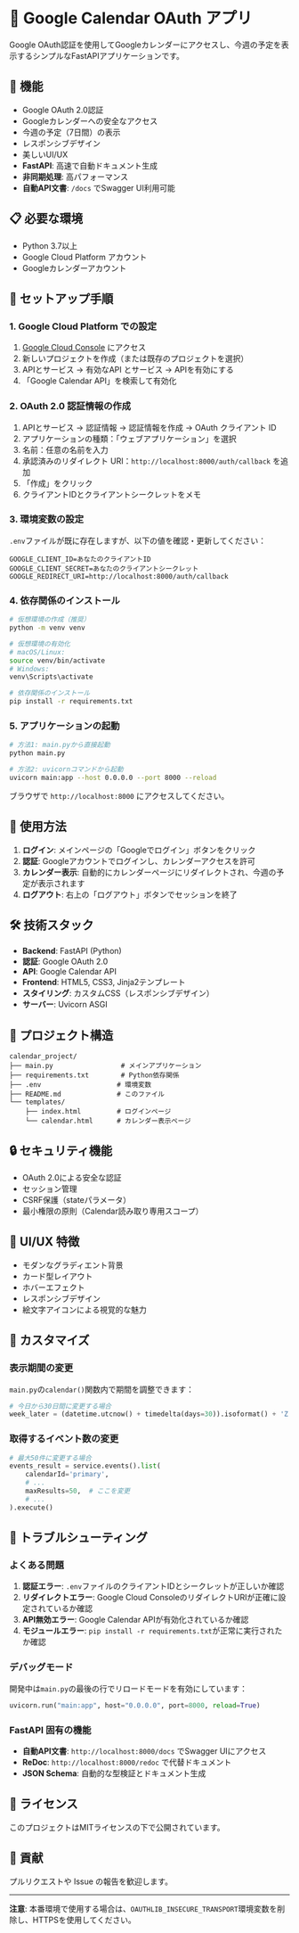 # 📅 Google Calendar OAuth アプリ

Google OAuth認証を使用してGoogleカレンダーにアクセスし、今週の予定を表示するシンプルなFastAPIアプリケーションです。

## 🚀 機能

- Google OAuth 2.0認証
- Googleカレンダーへの安全なアクセス
- 今週の予定（7日間）の表示
- レスポンシブデザイン
- 美しいUI/UX
- **FastAPI**: 高速で自動ドキュメント生成
- **非同期処理**: 高パフォーマンス
- **自動API文書**: `/docs` でSwagger UI利用可能

## 📋 必要な環境

- Python 3.7以上
- Google Cloud Platform アカウント
- Googleカレンダーアカウント

## 🔧 セットアップ手順

### 1. Google Cloud Platform での設定

1. [Google Cloud Console](https://console.cloud.google.com/) にアクセス
2. 新しいプロジェクトを作成（または既存のプロジェクトを選択）
3. APIとサービス → 有効なAPI とサービス → APIを有効にする
4. 「Google Calendar API」を検索して有効化

### 2. OAuth 2.0 認証情報の作成

1. APIとサービス → 認証情報 → 認証情報を作成 → OAuth クライアント ID
2. アプリケーションの種類：「ウェブアプリケーション」を選択
3. 名前：任意の名前を入力
4. 承認済みのリダイレクト URI：`http://localhost:8000/auth/callback` を追加
5. 「作成」をクリック
6. クライアントIDとクライアントシークレットをメモ

### 3. 環境変数の設定

`.env`ファイルが既に存在しますが、以下の値を確認・更新してください：

```env
GOOGLE_CLIENT_ID=あなたのクライアントID
GOOGLE_CLIENT_SECRET=あなたのクライアントシークレット
GOOGLE_REDIRECT_URI=http://localhost:8000/auth/callback
```

### 4. 依存関係のインストール

```bash
# 仮想環境の作成（推奨）
python -m venv venv

# 仮想環境の有効化
# macOS/Linux:
source venv/bin/activate
# Windows:
venv\Scripts\activate

# 依存関係のインストール
pip install -r requirements.txt
```

### 5. アプリケーションの起動

```bash
# 方法1: main.pyから直接起動
python main.py

# 方法2: uvicornコマンドから起動
uvicorn main:app --host 0.0.0.0 --port 8000 --reload
```

ブラウザで `http://localhost:8000` にアクセスしてください。

## 📱 使用方法

1. **ログイン**: メインページの「Googleでログイン」ボタンをクリック
2. **認証**: Googleアカウントでログインし、カレンダーアクセスを許可
3. **カレンダー表示**: 自動的にカレンダーページにリダイレクトされ、今週の予定が表示されます
4. **ログアウト**: 右上の「ログアウト」ボタンでセッションを終了

## 🛠️ 技術スタック

- **Backend**: FastAPI (Python)
- **認証**: Google OAuth 2.0
- **API**: Google Calendar API
- **Frontend**: HTML5, CSS3, Jinja2テンプレート
- **スタイリング**: カスタムCSS（レスポンシブデザイン）
- **サーバー**: Uvicorn ASGI

## 📁 プロジェクト構造

```
calendar_project/
├── main.py                 # メインアプリケーション
├── requirements.txt        # Python依存関係
├── .env                   # 環境変数
├── README.md              # このファイル
└── templates/
    ├── index.html         # ログインページ
    └── calendar.html      # カレンダー表示ページ
```

## 🔒 セキュリティ機能

- OAuth 2.0による安全な認証
- セッション管理
- CSRF保護（stateパラメータ）
- 最小権限の原則（Calendar読み取り専用スコープ）

## 🎨 UI/UX 特徴

- モダンなグラディエント背景
- カード型レイアウト
- ホバーエフェクト
- レスポンシブデザイン
- 絵文字アイコンによる視覚的な魅力

## 🔧 カスタマイズ

### 表示期間の変更

`main.py`の`calendar()`関数内で期間を調整できます：

```python
# 今日から30日間に変更する場合
week_later = (datetime.utcnow() + timedelta(days=30)).isoformat() + 'Z'
```

### 取得するイベント数の変更

```python
# 最大50件に変更する場合
events_result = service.events().list(
    calendarId='primary',
    # ...
    maxResults=50,  # ここを変更
    # ...
).execute()
```

## 🚨 トラブルシューティング

### よくある問題

1. **認証エラー**: `.env`ファイルのクライアントIDとシークレットが正しいか確認
2. **リダイレクトエラー**: Google Cloud ConsoleのリダイレクトURIが正確に設定されているか確認
3. **API無効エラー**: Google Calendar APIが有効化されているか確認
4. **モジュールエラー**: `pip install -r requirements.txt`が正常に実行されたか確認

### デバッグモード

開発中は`main.py`の最後の行でリロードモードを有効にしています：

```python
uvicorn.run("main:app", host="0.0.0.0", port=8000, reload=True)
```

### FastAPI 固有の機能

- **自動API文書**: `http://localhost:8000/docs` でSwagger UIにアクセス
- **ReDoc**: `http://localhost:8000/redoc` で代替ドキュメント
- **JSON Schema**: 自動的な型検証とドキュメント生成

## 📄 ライセンス

このプロジェクトはMITライセンスの下で公開されています。

## 🤝 貢献

プルリクエストや Issue の報告を歓迎します。

---

**注意**: 本番環境で使用する場合は、`OAUTHLIB_INSECURE_TRANSPORT`環境変数を削除し、HTTPSを使用してください。 